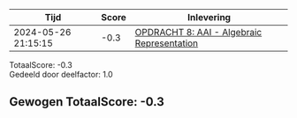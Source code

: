 
|Tijd|Score|Inlevering|
|---|---|---|
|2024-05-26 21:15:15 |-0.3|<a href="https://canvas.hu.nl//courses/39753/assignments/284180/submissions/616">OPDRACHT 8: AAI - Algebraic Representation</a>|

TotaalScore: -0.3   
Gedeeld door deelfactor: 1.0   

## Gewogen TotaalScore: -0.3

